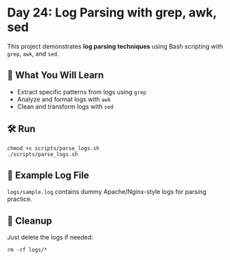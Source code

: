 # Day 24: Log Parsing with grep, awk, sed

This project demonstrates **log parsing techniques** using Bash scripting with `grep`, `awk`, and `sed`.

## 🔹 What You Will Learn
- Extract specific patterns from logs using `grep`
- Analyze and format logs with `awk`
- Clean and transform logs with `sed`

## 🛠️ Run
```
chmod +x scripts/parse_logs.sh
./scripts/parse_logs.sh
```
## 📂 Example Log File

`logs/sample.log` contains dummy Apache/Nginx-style logs for parsing practice.

## 🧹 Cleanup

Just delete the logs if needed:
```
rm -rf logs/*
```
